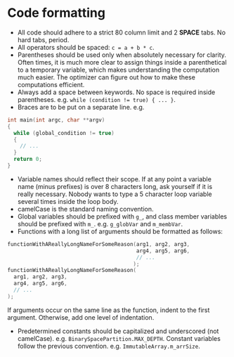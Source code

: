 # Code formatting

* All code should adhere to a strict 80 column limit and 2 **SPACE** tabs. No
  hard tabs, period.
* All operators should be spaced: `c = a + b * c`.
* Parentheses should be used only when absolutely necessary for clarity. Often
  times, it is much more clear to assign things inside a parenthetical to a
  temporary variable, which makes understanding the computation much easier. The
  optimizer can figure out how to make these computations efficient.
* Always add a space between keywords. No space is required inside parentheses.
  e.g. `while (condition != true) { ... }`.
* Braces are to be put on a separate line. e.g.

```c
int main(int argc, char **argv)
{
  while (global_condition != true)
  {
    // ...
  }
  return 0;
}
```

* Variable names should reflect their scope. If at any point a variable name
  (minus prefixes) is over 8 characters long, ask yourself if it is really
  necessary. Nobody wants to type a 5 character loop variable several times
  inside the loop body.
* camelCase is the standard naming convention.
* Global variables should be prefixed with `g_`, and class member variables
  should be prefixed with `m_`. e.g. `g_globVar` and `m_membVar`.
* Functions with a long list of arguments should be formatted as follows:

```c
functionWithAReallyLongNameForSomeReason(arg1, arg2, arg3,
                                         arg4, arg5, arg6,
                                         // ...
                                        );
functionWithAReallyLongNameForSomeReason(
  arg1, arg2, arg3,
  arg4, arg5, arg6,
  // ...
);
```

  If arguments occur on the same line as the function, indent to the first
  argument. Otherwise, add one level of indentation.
* Predetermined constants should be capitalized and underscored (not camelCase).
  e.g. `BinarySpacePartition.MAX_DEPTH`. Constant variables follow the previous
  convention. e.g. `ImmutableArray.m_arrSize`.

